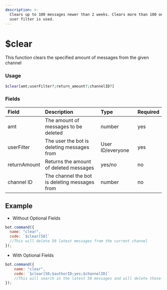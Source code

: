 ```yaml
---
description: >-
  Clears up to 100 messages newer than 2 weeks. Clears more than 100 only if
  user filter is used.
---
```


# $clear

This function clears the specified amount of messages from the given channel

### Usage
```php
$clear[amt;userFilter?;return_amount?;channelID?]
```
### Fields

| Field | Description | Type | Required |
| :--- | :--- | :--- | :--- |
| amt | The amount of messages to be deleted | number | yes |
| userFilter | The user the bot is deleting messages from |User ID/everyone|yes|
|returnAmount|Returns the amount of deleted messages|yes/no|no|
|channel ID|The channel the bot is deleting messages from|number|no|


## Example

- Without Optional Fields

```javascript
bot.command({
  name: "clear",
  code: `$clear[50]`
  //This will delete 50 latest messages from the current channel
});
```

- With Optional Fields

```javascript
bot.command({
    name: "clear",
    code: `$clear[50;$authorID;yes;$channelID]`
    //This will search in the latest 50 messages and will delete those from the author and returns the amount of deleted messages.
});
```

